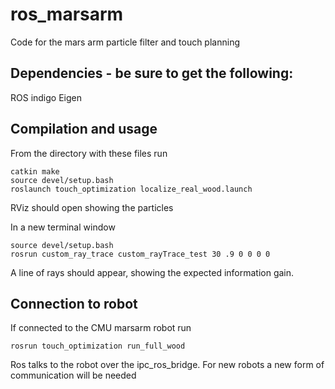 # ros_marsarm
Code for the mars arm particle filter and touch planning

## Dependencies - be sure to get the following:
ROS indigo
Eigen

## Compilation and usage
From the directory with these files run 
```
catkin make
source devel/setup.bash
roslaunch touch_optimization localize_real_wood.launch
```
RViz should open showing the particles

In a new terminal window
```
source devel/setup.bash
rosrun custom_ray_trace custom_rayTrace_test 30 .9 0 0 0 0
```
A line of rays should appear, showing the expected information gain.


## Connection to robot
If connected to the CMU marsarm robot run
```
rosrun touch_optimization run_full_wood
```
Ros talks to the robot over the ipc_ros_bridge. For new robots a new form of communication will be needed
